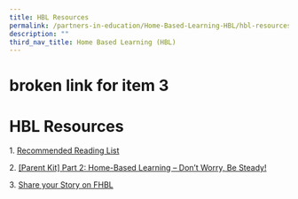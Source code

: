 ```yaml
---
title: HBL Resources
permalink: /partners-in-education/Home-Based-Learning-HBL/hbl-resources/
description: ""
third_nav_title: Home Based Learning (HBL)
---
```


# broken link for item 3
# HBL Resources
1. [Recommended Reading List](https://greenridgepri.moe.edu.sg/qql/slot/u547/HomeBased/HBL.Recommended.Read.List.pdf)  
  
2. [\[Parent Kit\] Part 2: Home-Based Learning – Don’t Worry, Be Steady!](http://greenridgepri.moe.edu.sg/qql/slot/u547/HomeBased/Resource%20Kit%20-%20HBL%20(Part%202).pdf)  
  
3. [Share your Story on FHBL](http://tiny.cc/grps_fhbl_feedback)